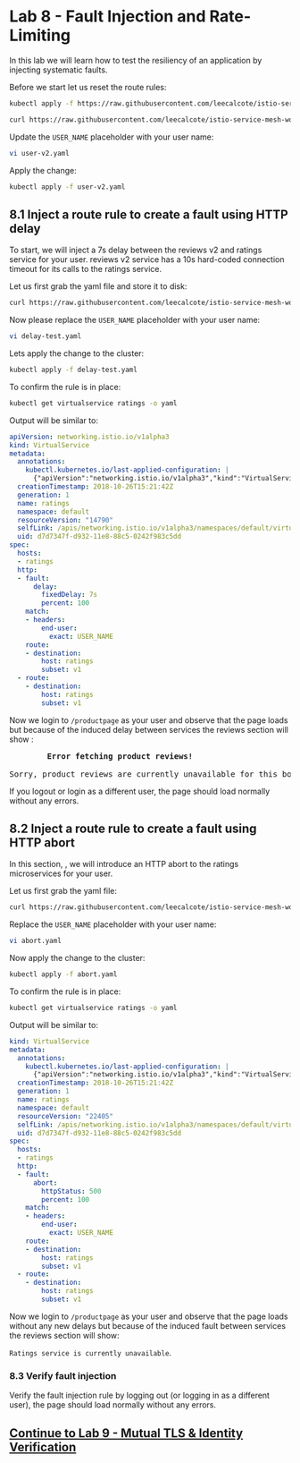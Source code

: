 # Lab 8 - Fault Injection and Rate-Limiting

In this lab we will learn how to test the resiliency of an application by injecting systematic faults.

Before we start let us reset the route rules:

```sh
kubectl apply -f https://raw.githubusercontent.com/leecalcote/istio-service-mesh-workshop/master/deployment_files/istio-1.0.4/virtual-service-all-v1.yaml 
```

```sh
curl https://raw.githubusercontent.com/leecalcote/istio-service-mesh-workshop/master/deployment_files/istio-1.0.4/virtual-service-reviews-test-v2.yaml > user-v2.yaml
```

Update the `USER_NAME` placeholder with your user name:
```sh
vi user-v2.yaml
```

Apply the change:
```sh
kubectl apply -f user-v2.yaml
```

## 8.1 Inject a route rule to create a fault using HTTP delay

To start, we will inject a 7s delay between the reviews v2 and ratings service for your user. reviews v2 service has a 10s hard-coded connection timeout for its calls to the ratings service.

Let us first grab the yaml file and store it to disk:
```sh
curl https://raw.githubusercontent.com/leecalcote/istio-service-mesh-workshop/master/deployment_files/istio-1.0.4/virtual-service-ratings-test-delay.yaml > delay-test.yaml
```

Now please replace the `USER_NAME` placeholder with your user name:
```sh
vi delay-test.yaml
```

Lets apply the change to the cluster:
```sh
kubectl apply -f delay-test.yaml
```


To confirm the rule is in place:
```sh
kubectl get virtualservice ratings -o yaml
```

Output will be similar to:
```yaml
apiVersion: networking.istio.io/v1alpha3
kind: VirtualService
metadata:
  annotations:
    kubectl.kubernetes.io/last-applied-configuration: |
      {"apiVersion":"networking.istio.io/v1alpha3","kind":"VirtualService","metadata":{"annotations":{},"name":"ratings","namespace":"default"},"spec":{"hosts":["ratings"],"http":[{"fault":{"delay":{"fixedDelay":"7s","percent":100}},"match":[{"headers":{"end-user":{"exact":"USER_NAME"}}}],"route":[{"destination":{"host":"ratings","subset":"v1"}}]},{"route":[{"destination":{"host":"ratings","subset":"v1"}}]}]}}
  creationTimestamp: 2018-10-26T15:21:42Z
  generation: 1
  name: ratings
  namespace: default
  resourceVersion: "14790"
  selfLink: /apis/networking.istio.io/v1alpha3/namespaces/default/virtualservices/ratings
  uid: d7d7347f-d932-11e8-88c5-0242f983c5dd
spec:
  hosts:
  - ratings
  http:
  - fault:
      delay:
        fixedDelay: 7s
        percent: 100
    match:
    - headers:
        end-user:
          exact: USER_NAME
    route:
    - destination:
        host: ratings
        subset: v1
  - route:
    - destination:
        host: ratings
        subset: v1
```

Now we login to `/productpage` as your user and observe that the page loads but because of the induced delay between services the reviews section will show :

<pre>
        <b>Error fetching product reviews!</b>

Sorry, product reviews are currently unavailable for this book.
</pre>

If you logout or login as a different user, the page should load normally without any errors.

## 8.2 Inject a route rule to create a fault using HTTP abort

In this section, , we will introduce an HTTP abort to the ratings microservices for your user.

Let us first grab the yaml file:
```sh
curl https://raw.githubusercontent.com/leecalcote/istio-service-mesh-workshop/master/deployment_files/istio-1.0.4/virtual-service-ratings-test-abort.yaml > abort.yaml
```

Replace the `USER_NAME` placeholder with your user name:
```sh
vi abort.yaml
```

Now apply the change to the cluster:
```sh
kubectl apply -f abort.yaml
```


To confirm the rule is in place:
```sh
kubectl get virtualservice ratings -o yaml
```

Output will be similar to:
```yaml
kind: VirtualService
metadata:
  annotations:
    kubectl.kubernetes.io/last-applied-configuration: |
      {"apiVersion":"networking.istio.io/v1alpha3","kind":"VirtualService","metadata":{"annotations":{},"name":"ratings","namespace":"default"},"spec":{"hosts":["ratings"],"http":[{"fault":{"abort":{"httpStatus":500,"percent":100}},"match":[{"headers":{"end-user":{"exact":"USER_NAME"}}}],"route":[{"destination":{"host":"ratings","subset":"v1"}}]},{"route":[{"destination":{"host":"ratings","subset":"v1"}}]}]}}
  creationTimestamp: 2018-10-26T15:21:42Z
  generation: 1
  name: ratings
  namespace: default
  resourceVersion: "22405"
  selfLink: /apis/networking.istio.io/v1alpha3/namespaces/default/virtualservices/ratings
  uid: d7d7347f-d932-11e8-88c5-0242f983c5dd
spec:
  hosts:
  - ratings
  http:
  - fault:
      abort:
        httpStatus: 500
        percent: 100
    match:
    - headers:
        end-user:
          exact: USER_NAME
    route:
    - destination:
        host: ratings
        subset: v1
  - route:
    - destination:
        host: ratings
        subset: v1
```

Now we login to `/productpage` as your user and observe that the page loads without any new delays but because of the induced fault between services the reviews section will show:

 `Ratings service is currently unavailable`.

### 8.3 Verify fault injection
Verify the fault injection rule by logging out (or logging in as a different user), the page should load normally without any errors.


## [Continue to Lab 9 - Mutual TLS & Identity Verification](../lab-9/README.md)
